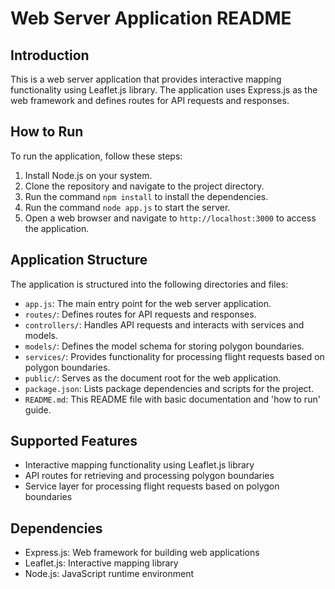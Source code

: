 Web Server Application README
===========================

Introduction
------------

This is a web server application that provides interactive mapping functionality using Leaflet.js library. The application uses Express.js as the web framework and defines routes for API requests and responses.

How to Run
------------

To run the application, follow these steps:

1. Install Node.js on your system.
2. Clone the repository and navigate to the project directory.
3. Run the command `npm install` to install the dependencies.
4. Run the command `node app.js` to start the server.
5. Open a web browser and navigate to `http://localhost:3000` to access the application.

Application Structure
---------------------

The application is structured into the following directories and files:

* `app.js`: The main entry point for the web server application.
* `routes/`: Defines routes for API requests and responses.
* `controllers/`: Handles API requests and interacts with services and models.
* `models/`: Defines the model schema for storing polygon boundaries.
* `services/`: Provides functionality for processing flight requests based on polygon boundaries.
* `public/`: Serves as the document root for the web application.
* `package.json`: Lists package dependencies and scripts for the project.
* `README.md`: This README file with basic documentation and 'how to run' guide.

Supported Features
-----------------

* Interactive mapping functionality using Leaflet.js library
* API routes for retrieving and processing polygon boundaries
* Service layer for processing flight requests based on polygon boundaries

Dependencies
------------

* Express.js: Web framework for building web applications
* Leaflet.js: Interactive mapping library
* Node.js: JavaScript runtime environment